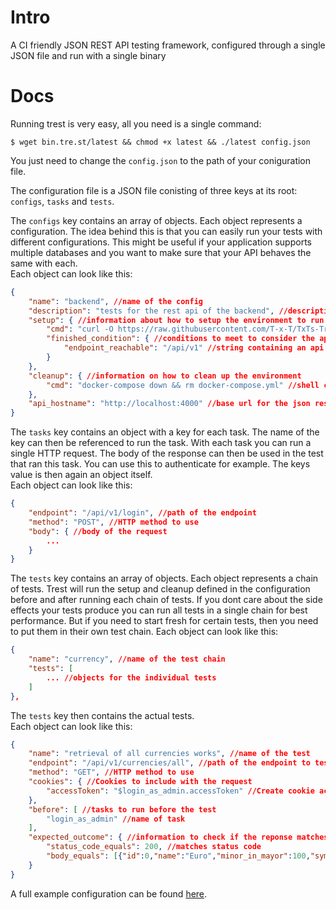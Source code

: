# Intro
A CI friendly JSON REST API testing framework, configured through a single JSON file and run with a single binary

# Docs
Running trest is very easy, all you need is a single command:  
```
$ wget bin.tre.st/latest && chmod +x latest && ./latest config.json 
```
You just need to change the `config.json` to the path of your coniguration file.

The configuration file is a JSON file conisting of three keys at its root: `configs`, `tasks` and `tests`.  

The `configs` key contains an array of objects. Each object represents a configuration. The idea behind this is that you can easily run your tests with different configurations. This might be useful if your application supports multiple databases and you want to make sure that your API behaves the same with each.  
Each object can look like this:
```json
{
	"name": "backend", //name of the config
	"description": "tests for the rest api of the backend", //description of the config
	"setup": { //information about how to setup the environment to run the tests in
		"cmd": "curl -O https://raw.githubusercontent.com/T-x-T/TxTs-Treasury/4b0cb752581eb58f20900bdaccb0caf3f0f6ddf5/docker-compose.yml && docker-compose up -d", //shell command to run 
		"finished_condition": { //conditions to meet to consider the application fully started and ready to run tests on
			"endpoint_reachable": "/api/v1" //string containing an api that must be reachable
		}
	},
	"cleanup": { //information on how to clean up the environment
		"cmd": "docker-compose down && rm docker-compose.yml" //shell command to run 
	},
	"api_hostname": "http://localhost:4000" //base url for the json rest api you want to test
}
```

The `tasks` key contains an object with a key for each task. The name of the key can then be referenced to run the task. With each task you can run a single HTTP request. The body of the response can then be used in the test that ran this task. You can use this to authenticate for example.
The keys value is then again an object itself.  
Each object can look like this:
```json
{
	"endpoint": "/api/v1/login", //path of the endpoint
	"method": "POST", //HTTP method to use
	"body": { //body of the request
		...
	}
}
```

The `tests` key contains an array of objects. Each object represents a chain of tests. Trest will run the setup and cleanup defined in the configuration before and after running each chain of tests. If you dont care about the side effects your tests produce you can run all tests in a single chain for best performance. But if you need to start fresh for certain tests, then you need to put them in their own test chain.
Each object can look like this:
```json
{
	"name": "currency", //name of the test chain
	"tests": [
		... //objects for the individual tests
	]
},
```
The `tests` key then contains the actual tests.  
Each object can look like this:
```json
{
	"name": "retrieval of all currencies works", //name of the test
	"endpoint": "/api/v1/currencies/all", //path of the endpoint to test
	"method": "GET", //HTTP method to use
	"cookies": { //Cookies to include with the request
		"accessToken": "$login_as_admin.accessToken" //Create cookie accessToken using the accessToken key from outcome of the before task login_as_admin 
	},
	"before": [ //tasks to run before the test
		"login_as_admin" //name of task
	],
	"expected_outcome": { //information to check if the reponse matches what we expect
		"status_code_equals": 200, //matches status code
		"body_equals": [{"id":0,"name":"Euro","minor_in_mayor":100,"symbol":"€"},{"id":1,"name":"USD","minor_in_mayor":100,"symbol":"$"}] //matches body of the reponse
	} 
}
```

A full example configuration can be found [here](https://github.com/T-x-T/trest/blob/main/test/sample.json).
